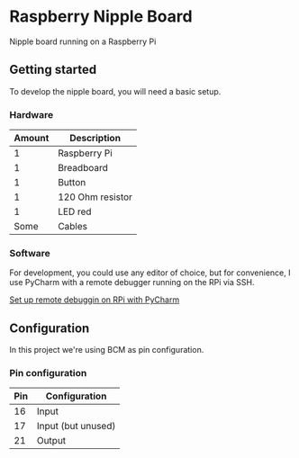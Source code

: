 # Raspberry Nipple Board

Nipple board running on a Raspberry Pi

## Getting started

To develop the nipple board, you will need a basic setup.

### Hardware

| Amount | Description      |
|--------|------------------|
| 1      | Raspberry Pi     |
| 1      | Breadboard       |
| 1      | Button           |
| 1      | 120 Ohm resistor |
| 1      | LED red          |
| Some   | Cables           |

### Software

For development, you could use any editor of choice, but for convenience, I use PyCharm with a remote debugger running
on the RPi via SSH.

[Set up remote debuggin on RPi with PyCharm](https://www.jetbrains.com/help/pycharm/remote-development-on-raspberry-pi.html)

## Configuration

In this project we're using BCM as pin configuration.

### Pin configuration

| Pin | Configuration      |
|-----|--------------------|
| 16  | Input              |
| 17  | Input (but unused) |
| 21  | Output             |
